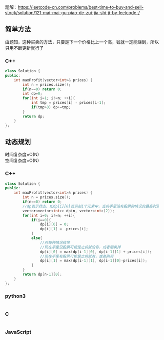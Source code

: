  题解：https://leetcode-cn.com/problems/best-time-to-buy-and-sell-stock/solution/121-mai-mai-gu-piao-de-zui-jia-shi-ji-by-leetcode-/
## 简单方法
由题知，这种买卖的方法，只要是下一个价格比上一个高，钱就一定能赚到，所以只用不断更新就行了
### C++
```C++
class Solution {
public:
    int maxProfit(vector<int>& prices) {
        int n = prices.size();
        if(n==0) return 0;
        int dp=0;
        for(int i=1; i!=n; ++i){
            int tmp = prices[i] - prices[i-1];
            if(tmp>0) dp+=tmp; 
        }
        return dp;
    }
};
```
## 动态规划
时间复杂度=O(N)  
空间复杂度=O(N)
### C++
```C++
class Solution {
public:
    int maxProfit(vector<int>& prices) {
        int n = prices.size();
        if(n==0) return 0;
        //dp表示状态，如dp[i][0]表示前i个元素中，当前手里没有股票的情况的最高利润，dp[i][1]表示当前手里有股票
        vector<vector<int>> dp(n, vector<int>(2));
        for(int i=0; i!=n; ++i){
            if(i==0){
                dp[i][0] = 0;
                dp[i][1] = -prices[i];
            }
            else{
                //对每种情况枚举
                //现在手里没股票可能是之前就没有，或者刚卖掉
                dp[i][0] = max(dp[i-1][0], dp[i-1][1] + prices[i]);
                //现在手里有股票可能是之前就有，或者刚买
                dp[i][1] = max(dp[i-1][1], dp[i-1][0]-prices[i]);
            }
        }
        return dp[n-1][0];
    }
};
```
### python3
```python

```
### C
```C++

```
### JavaScript
```javascript

```

